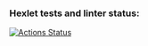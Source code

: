 ### Hexlet tests and linter status:
[![Actions Status](https://github.com/temirKhan42/frontend-project-lvl1/workflows/hexlet-check/badge.svg)](https://github.com/temirKhan42/frontend-project-lvl1/actions)